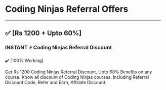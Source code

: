 # Coding Ninjas Referral Offers

<hr>

## ✅ [Rs 1200 + Upto 60%]

### INSTANT ⚡️ Coding Ninjas Referral Discount

✔️ [100% Working]

Get Rs 1200 Coding Ninjas Referral Discount, Upto 60% Benefits on any course.
Know all discount of Coding Ninjas courses. Including Referral Discount Code,
Refer and Earn, Affiliate Discount.
